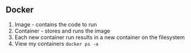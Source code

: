 ## Docker

1. Image - contains the code to run 
1. Container - stores and runs the image
1. Each new container run results in a new container on the filesystem 
1. View my containers ``docker ps -a``


